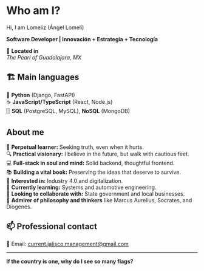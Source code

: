 # Who am I?

Hi, I am Lomeliz (Ángel Lomelí)

**Software Developer | Innovación + Estrategia + Tecnología**

📍 **Located in**  
*The Pearl of Guadalajara, MX*

## 🏗️ Main languages

🐍 **Python** (Django, FastAPI)  
☕ **JavaScript/TypeScript** (React, Node.js)  
🗄️ **SQL** (PostgreSQL, MySQL), **NoSQL** (MongoDB)

## About me

🧠 **Perpetual learner:** Seeking truth, even when it hurts.  
🔍 **Practical visionary:** I believe in the future, but walk with cautious feet.  
💻 **Full-stack in soul and mind:** Solid backend, thoughtful frontend.  
📚 **Building a vital book:** Preserving the ideas that deserve to survive.  
👀 **Interested in:** Industry 4.0 and digitalization.  
🌱 **Currently learning:** Systems and automotive engineering.  
💞️ **Looking to collaborate with:** State government and local businesses.  
📜 **Admirer of philosophy and thinkers** like Marcus Aurelius, Socrates, and Diogenes.

## 📫 Professional contact

📧 Email: current.jalisco.management@gmail.com

---

**If the country is one, why do I see so many flags?**
